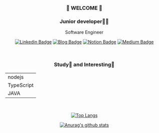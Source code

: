 <div align=center>
  
### 👋 WELCOME 👋

### Junior developer🏃‍♀️
 Software Engineer 


  
[![Linkedin Badge](https://img.shields.io/badge/-LinkedIn-blue?style=flat-square&logo=Linkedin&logoColor=white&link=https://www.linkedin.com/in/seong-yun-byeon-8183a8113/)](https://www.linkedin.com/in/hyorin-kim-0548711a1/) 
[![Blog Badge](https://img.shields.io/badge/-Blog-FF5722?style=flat-square&logo=Tistory&logoColor=white&link=https://wwhurin.tistory.com/)](https://wwhurin.tistory.com/) 
[![Notion Badge](https://img.shields.io/badge/-Notion-black?style=flat-square&logo=Notion&otion&logoColor=white&link=https://www.notion.so/wwhurin/df1c6f96651546199f6d10f119bf2400)](https://www.notion.so/wwhurin/df1c6f96651546199f6d10f119bf2400)
[![Medium Badge](https://img.shields.io/badge/-Medium-12100E?style=flat-square&logo=Medium&otion&logoColor=white&link=https://medium.com/@wwhurin0515)](https://medium.com/@wwhurin0515)
  

<br/>


### Study🙌 and Interesting🤔
<table>
  
<tr><td>nodejs</td></tr>
<tr><td>TypeScript</td></tr> 
<tr><td>JAVA</td></tr> 
</table>
  
<br/>

[![Top Langs](https://github-readme-stats.vercel.app/api/top-langs/?username=wwhurin&layout=compact&hide=java,HTML)](https://github.com/anuraghazra/github-readme-stats)
  
  
[![Anurag's github stats](https://github-readme-stats.vercel.app/api?username=wwhurin&theme=dracula)](https://github.com/anuraghazra/github-readme-stats)


 </div>
<!--
**wwhurin/wwhurin** is a ✨ _special_ ✨ repository because its `README.md` (this file) appears on your GitHub profile.

Here are some ideas to get you started:

- 🔭 I’m currently working on ...
- 🌱 I’m currently learning ...
- 👯 I’m looking to collaborate on ...
- 🤔 I’m looking for help with ...
- 💬 Ask me about ...
- 📫 How to reach me: ...
- 😄 Pronouns: ...
- ⚡ Fun fact: ...
-->
